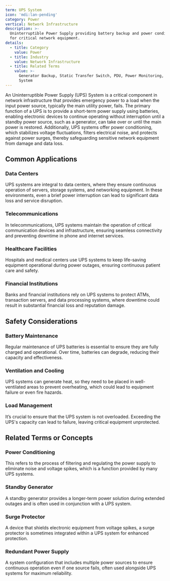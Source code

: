 ```yaml
---
term: UPS System
icon: 'mdi:lan-pending'
category: Power
vertical: Network Infrastructure
description: >-
  Uninterruptible Power Supply providing battery backup and power conditioning
  for critical network equipment.
details:
  - title: Category
    value: Power
  - title: Industry
    value: Network Infrastructure
  - title: Related Terms
    value: >-
      Generator Backup, Static Transfer Switch, PDU, Power Monitoring, EPO
      System
---
```

An Uninterruptible Power Supply (UPS) System is a critical component in network infrastructure that provides emergency power to a load when the input power source, typically the main utility power, fails. The primary function of a UPS is to provide a short-term power supply using batteries, enabling electronic devices to continue operating without interruption until a standby power source, such as a generator, can take over or until the main power is restored. Additionally, UPS systems offer power conditioning, which stabilizes voltage fluctuations, filters electrical noise, and protects against power surges, thereby safeguarding sensitive network equipment from damage and data loss.

## Common Applications

### Data Centers
UPS systems are integral to data centers, where they ensure continuous operation of servers, storage systems, and networking equipment. In these environments, even a brief power interruption can lead to significant data loss and service disruption.

### Telecommunications
In telecommunications, UPS systems maintain the operation of critical communication devices and infrastructure, ensuring seamless connectivity and preventing downtime in phone and internet services.

### Healthcare Facilities
Hospitals and medical centers use UPS systems to keep life-saving equipment operational during power outages, ensuring continuous patient care and safety.

### Financial Institutions
Banks and financial institutions rely on UPS systems to protect ATMs, transaction servers, and data processing systems, where downtime could result in substantial financial loss and reputation damage.

## Safety Considerations

### Battery Maintenance
Regular maintenance of UPS batteries is essential to ensure they are fully charged and operational. Over time, batteries can degrade, reducing their capacity and effectiveness.

### Ventilation and Cooling
UPS systems can generate heat, so they need to be placed in well-ventilated areas to prevent overheating, which could lead to equipment failure or even fire hazards.

### Load Management
It’s crucial to ensure that the UPS system is not overloaded. Exceeding the UPS's capacity can lead to failure, leaving critical equipment unprotected.

## Related Terms or Concepts

### Power Conditioning
This refers to the process of filtering and regulating the power supply to eliminate noise and voltage spikes, which is a function provided by many UPS systems.

### Standby Generator
A standby generator provides a longer-term power solution during extended outages and is often used in conjunction with a UPS system.

### Surge Protector
A device that shields electronic equipment from voltage spikes, a surge protector is sometimes integrated within a UPS system for enhanced protection.

### Redundant Power Supply
A system configuration that includes multiple power sources to ensure continuous operation even if one source fails, often used alongside UPS systems for maximum reliability.
